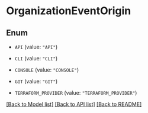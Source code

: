 # OrganizationEventOrigin

## Enum


* `API` (value: `"API"`)

* `CLI` (value: `"CLI"`)

* `CONSOLE` (value: `"CONSOLE"`)

* `GIT` (value: `"GIT"`)

* `TERRAFORM_PROVIDER` (value: `"TERRAFORM_PROVIDER"`)


[[Back to Model list]](../README.md#documentation-for-models) [[Back to API list]](../README.md#documentation-for-api-endpoints) [[Back to README]](../README.md)


